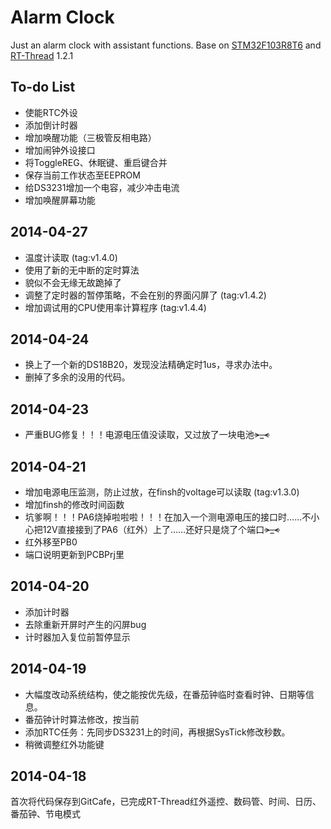 # Alarm Clock #
Just an alarm clock with assistant functions.
Base on [STM32F103R8T6](http://www.st.com/web/catalog/mmc/FM141/SC1169/SS1031/LN1565) and [RT-Thread](http://www.rt-thread.org/) 1.2.1

## To-do List ##
- 使能RTC外设
- 添加倒计时器
- 增加唤醒功能（三极管反相电路）
- 增加闹钟外设接口
- 将ToggleREG、休眠键、重启键合并
- 保存当前工作状态至EEPROM
- 给DS3231增加一个电容，减少冲击电流
- 增加唤醒屏幕功能

## 2014-04-27 ##
- 温度计读取 (tag:v1.4.0)
- 使用了新的无中断的定时算法
- 貌似不会无缘无故跪掉了
- 调整了定时器的暂停策略，不会在别的界面闪屏了 (tag:v1.4.2)
- 增加调试用的CPU使用率计算程序 (tag:v1.4.4)

## 2014-04-24 ##
- 换上了一个新的DS18B20，发现没法精确定时1us，寻求办法中。
- 删掉了多余的没用的代码。

## 2014-04-23 ##
- 严重BUG修复！！！电源电压值没读取，又过放了一块电池~~>_<~~

## 2014-04-21 ##
- 增加电源电压监测，防止过放，在finsh的voltage可以读取 (tag:v1.3.0)
- 增加finsh的修改时间函数
- 坑爹啊！！！PA6烧掉啦啦啦！！！在加入一个测电源电压的接口时……不小心把12V直接接到了PA6（红外）上了……还好只是烧了个端口~~~~>_<~~~~
- 红外移至PB0
- 端口说明更新到PCBPrj里

## 2014-04-20 ##
- 添加计时器
- 去除重新开屏时产生的闪屏bug
- 计时器加入复位前暂停显示

## 2014-04-19 ##
- 大幅度改动系统结构，使之能按优先级，在番茄钟临时查看时钟、日期等信息。
- 番茄钟计时算法修改，按当前
- 添加RTC任务：先同步DS3231上的时间，再根据SysTick修改秒数。
- 稍微调整红外功能键

## 2014-04-18 ##
首次将代码保存到GitCafe，已完成RT-Thread红外遥控、数码管、时间、日历、番茄钟、节电模式
